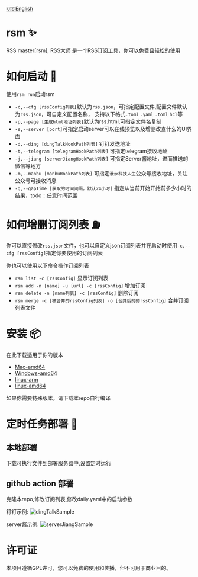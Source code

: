 [🇺🇸](../README.md)[English](../README.md)

# rsm :sparkles:

RSS master[rsm], RSS大师 是一个RSS订阅工具，你可以免费且轻松的使用

# 如何启动 :helicopter:

使用`rsm run`启动rsm

- `-c,--cfg [rssConfig列表]`默认为`rss.json`，可指定配置文件,配置文件默认为`rss.json`，可自定义配置名称， 支持以下格式`.toml` `.yaml` `.toml` `hcl`等
- `-p,--page [生成html地址列表]`默认为rss.html,可指定文件名复制
- `-s,--server [port]`可指定启动server可以在线预览以及增删改查什么的UI界面
- `-d,--ding [dingTalkHookPath列表]` 钉钉发送地址
- `-t,--telegram [telegramHookPath列表]` 可指定telegram接收地址
- `-j,--jiang [serverJiangHookPath列表]` 可指定Server酱地址，进而推送的微信等地方
- `-m,--manbu [manbuHookPath列表]` 可指定`漫步科技人生`公众号接收地址，关注公众号可接收消息
- `-g,--gapTime [获取的时间间隔，默认24小时]` 指定从当前开始开始前多少小时的结果，todo：任意时间范围

# 如何增删订阅列表 :fuelpump:

你可以直接修改`rss.json`文件，也可以自定义json订阅列表并在启动时使用`-c,--cfg [rssConfig]`指定你要使用的订阅列表

你也可以使用以下命令操作订阅列表

- `rsm list -c [rssConfig]` 显示订阅列表
- `rsm add -n [name] -u [url] -c [rssConfig]` 增加订阅
- `rsm delete -n [name列表] -c [rssConfig]` 删除订阅
- `rsm merge -c [被合并的rssConfig列表] -o [合并后的的rssConfig]` 合并订阅列表文件

# 安装 :package:

在此下载适用于你的版本

- [Mac-amd64](https://github.com/metaRSS/rsm/releases/download/v/rsm-mac-amd64)
- [Windows-amd64](https://github.com/metaRSS/rsm/releases/download/v/rsm-win-amd64.exe)
- [linux-arm](https://github.com/metaRSS/rsm/releases/download/v/rsm-linux-arm64)
- [linux-amd64](https://github.com/metaRSS/rsm/releases/download/v/rsm-linux-amd64)

如果你需要特殊版本，请下载本repo自行编译

# 定时任务部署 :rocket:

## 本地部署

下载可执行文件到部署服务器中,设置定时运行

## github action 部署

克隆本repo,修改订阅列表,修改daily.yaml中的启动参数

钉钉示例:
![dingTalkSample](https://gcore.jsdelivr.net/gh/Longtao-W/pics@main/rsm/dingTalkSample.jpg)

server酱示例:
![serverJiangSample](https://gcore.jsdelivr.net/gh/Longtao-W/pics@main/rsm/serverJiangSample.jpg)

# 许可证

本项目遵循GPL许可，您可以免费的使用和传播，但不可用于商业目的。
